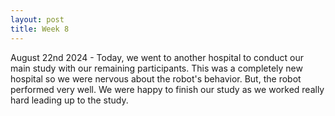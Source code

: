```yaml
---
layout: post
title: Week 8
---
```


August 22nd 2024 - Today, we went to another hospital to conduct our main study with our remaining participants. This was a completely new hospital so we were nervous about the robot's behavior. But, the robot performed very well. We were happy to finish our study as we worked really hard leading up to the study.
